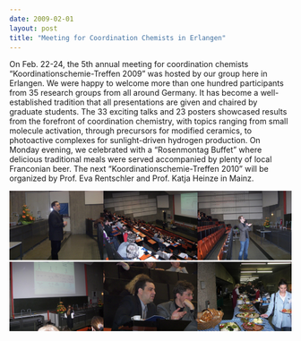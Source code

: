 ```yaml
---
date: 2009-02-01
layout: post
title: "Meeting for Coordination Chemists in Erlangen"
---
```


On Feb. 22-24, the 5th annual meeting for coordination chemists “Koordinationschemie-Treffen 2009” was hosted by our group here in Erlangen.
We were happy to welcome more than one hundred participants from 35 research groups from all around Germany. 
It has become a well-established tradition that all presentations are given and chaired by graduate students. 
The 33 exciting talks and 23 posters showcased results from the forefront of coordination chemistry, with topics ranging from small molecule activation, through precursors for modified ceramics, to  photoactive complexes for sunlight-driven hydrogen production. 
On Monday evening, we celebrated with a “Rosenmontag Buffet” where delicious traditional meals were served accompanied by plenty of local Franconian beer. 
The next  “Koordinationschemie-Treffen 2010” will be organized by Prof. Eva Rentschler and Prof. Katja Heinze in Mainz.

![Koordinationstreffen](/assets/img/Koordinationstreffen_1.png)
![Koordinationstreffen](/assets/img/Koordinationstreffen_2.png)